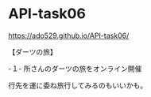 # API-task06

https://ado529.github.io/API-task06/



【ダーツの旅】

-１-
所さんのダーツの旅をオンライン開催

行先を運に委ね旅行してみるのもいいかも。

